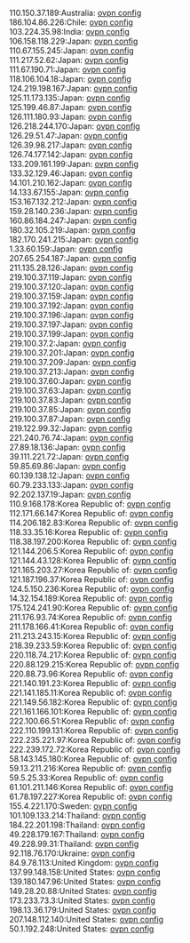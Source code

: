 110.150.37.189:Australia: [ovpn config](vpn/110_150_37_189.ovpn)  
186.104.86.226:Chile: [ovpn config](vpn/186_104_86_226.ovpn)  
103.224.35.98:India: [ovpn config](vpn/103_224_35_98.ovpn)  
106.158.118.229:Japan: [ovpn config](vpn/106_158_118_229.ovpn)  
110.67.155.245:Japan: [ovpn config](vpn/110_67_155_245.ovpn)  
111.217.52.62:Japan: [ovpn config](vpn/111_217_52_62.ovpn)  
111.67.190.71:Japan: [ovpn config](vpn/111_67_190_71.ovpn)  
118.106.104.18:Japan: [ovpn config](vpn/118_106_104_18.ovpn)  
124.219.198.167:Japan: [ovpn config](vpn/124_219_198_167.ovpn)  
125.11.173.135:Japan: [ovpn config](vpn/125_11_173_135.ovpn)  
125.199.46.87:Japan: [ovpn config](vpn/125_199_46_87.ovpn)  
126.111.180.93:Japan: [ovpn config](vpn/126_111_180_93.ovpn)  
126.218.244.170:Japan: [ovpn config](vpn/126_218_244_170.ovpn)  
126.29.51.47:Japan: [ovpn config](vpn/126_29_51_47.ovpn)  
126.39.98.217:Japan: [ovpn config](vpn/126_39_98_217.ovpn)  
126.74.177.142:Japan: [ovpn config](vpn/126_74_177_142.ovpn)  
133.209.161.199:Japan: [ovpn config](vpn/133_209_161_199.ovpn)  
133.32.129.46:Japan: [ovpn config](vpn/133_32_129_46.ovpn)  
14.101.210.162:Japan: [ovpn config](vpn/14_101_210_162.ovpn)  
14.133.67.155:Japan: [ovpn config](vpn/14_133_67_155.ovpn)  
153.167.132.212:Japan: [ovpn config](vpn/153_167_132_212.ovpn)  
159.28.140.236:Japan: [ovpn config](vpn/159_28_140_236.ovpn)  
160.86.184.247:Japan: [ovpn config](vpn/160_86_184_247.ovpn)  
180.32.105.219:Japan: [ovpn config](vpn/180_32_105_219.ovpn)  
182.170.241.215:Japan: [ovpn config](vpn/182_170_241_215.ovpn)  
1.33.60.159:Japan: [ovpn config](vpn/1_33_60_159.ovpn)  
207.65.254.187:Japan: [ovpn config](vpn/207_65_254_187.ovpn)  
211.135.28.126:Japan: [ovpn config](vpn/211_135_28_126.ovpn)  
219.100.37.119:Japan: [ovpn config](vpn/219_100_37_119.ovpn)  
219.100.37.120:Japan: [ovpn config](vpn/219_100_37_120.ovpn)  
219.100.37.159:Japan: [ovpn config](vpn/219_100_37_159.ovpn)  
219.100.37.192:Japan: [ovpn config](vpn/219_100_37_192.ovpn)  
219.100.37.196:Japan: [ovpn config](vpn/219_100_37_196.ovpn)  
219.100.37.197:Japan: [ovpn config](vpn/219_100_37_197.ovpn)  
219.100.37.199:Japan: [ovpn config](vpn/219_100_37_199.ovpn)  
219.100.37.2:Japan: [ovpn config](vpn/219_100_37_2.ovpn)  
219.100.37.201:Japan: [ovpn config](vpn/219_100_37_201.ovpn)  
219.100.37.209:Japan: [ovpn config](vpn/219_100_37_209.ovpn)  
219.100.37.213:Japan: [ovpn config](vpn/219_100_37_213.ovpn)  
219.100.37.60:Japan: [ovpn config](vpn/219_100_37_60.ovpn)  
219.100.37.63:Japan: [ovpn config](vpn/219_100_37_63.ovpn)  
219.100.37.83:Japan: [ovpn config](vpn/219_100_37_83.ovpn)  
219.100.37.85:Japan: [ovpn config](vpn/219_100_37_85.ovpn)  
219.100.37.87:Japan: [ovpn config](vpn/219_100_37_87.ovpn)  
219.122.99.32:Japan: [ovpn config](vpn/219_122_99_32.ovpn)  
221.240.76.74:Japan: [ovpn config](vpn/221_240_76_74.ovpn)  
27.89.18.136:Japan: [ovpn config](vpn/27_89_18_136.ovpn)  
39.111.221.72:Japan: [ovpn config](vpn/39_111_221_72.ovpn)  
59.85.69.86:Japan: [ovpn config](vpn/59_85_69_86.ovpn)  
60.139.138.12:Japan: [ovpn config](vpn/60_139_138_12.ovpn)  
60.79.233.133:Japan: [ovpn config](vpn/60_79_233_133.ovpn)  
92.202.137.19:Japan: [ovpn config](vpn/92_202_137_19.ovpn)  
110.9.168.178:Korea Republic of: [ovpn config](vpn/110_9_168_178.ovpn)  
112.171.66.147:Korea Republic of: [ovpn config](vpn/112_171_66_147.ovpn)  
114.206.182.83:Korea Republic of: [ovpn config](vpn/114_206_182_83.ovpn)  
118.33.35.16:Korea Republic of: [ovpn config](vpn/118_33_35_16.ovpn)  
118.38.197.200:Korea Republic of: [ovpn config](vpn/118_38_197_200.ovpn)  
121.144.206.5:Korea Republic of: [ovpn config](vpn/121_144_206_5.ovpn)  
121.144.43.128:Korea Republic of: [ovpn config](vpn/121_144_43_128.ovpn)  
121.165.203.27:Korea Republic of: [ovpn config](vpn/121_165_203_27.ovpn)  
121.187.196.37:Korea Republic of: [ovpn config](vpn/121_187_196_37.ovpn)  
124.5.150.236:Korea Republic of: [ovpn config](vpn/124_5_150_236.ovpn)  
14.32.154.189:Korea Republic of: [ovpn config](vpn/14_32_154_189.ovpn)  
175.124.241.90:Korea Republic of: [ovpn config](vpn/175_124_241_90.ovpn)  
211.176.93.74:Korea Republic of: [ovpn config](vpn/211_176_93_74.ovpn)  
211.178.166.41:Korea Republic of: [ovpn config](vpn/211_178_166_41.ovpn)  
211.213.243.15:Korea Republic of: [ovpn config](vpn/211_213_243_15.ovpn)  
218.39.233.59:Korea Republic of: [ovpn config](vpn/218_39_233_59.ovpn)  
220.118.74.217:Korea Republic of: [ovpn config](vpn/220_118_74_217.ovpn)  
220.88.129.215:Korea Republic of: [ovpn config](vpn/220_88_129_215.ovpn)  
220.88.73.96:Korea Republic of: [ovpn config](vpn/220_88_73_96.ovpn)  
221.140.191.23:Korea Republic of: [ovpn config](vpn/221_140_191_23.ovpn)  
221.141.185.11:Korea Republic of: [ovpn config](vpn/221_141_185_11.ovpn)  
221.149.56.182:Korea Republic of: [ovpn config](vpn/221_149_56_182.ovpn)  
221.161.166.101:Korea Republic of: [ovpn config](vpn/221_161_166_101.ovpn)  
222.100.66.51:Korea Republic of: [ovpn config](vpn/222_100_66_51.ovpn)  
222.110.199.131:Korea Republic of: [ovpn config](vpn/222_110_199_131.ovpn)  
222.235.221.97:Korea Republic of: [ovpn config](vpn/222_235_221_97.ovpn)  
222.239.172.72:Korea Republic of: [ovpn config](vpn/222_239_172_72.ovpn)  
58.143.145.180:Korea Republic of: [ovpn config](vpn/58_143_145_180.ovpn)  
59.13.211.216:Korea Republic of: [ovpn config](vpn/59_13_211_216.ovpn)  
59.5.25.33:Korea Republic of: [ovpn config](vpn/59_5_25_33.ovpn)  
61.101.211.146:Korea Republic of: [ovpn config](vpn/61_101_211_146.ovpn)  
61.78.197.227:Korea Republic of: [ovpn config](vpn/61_78_197_227.ovpn)  
155.4.221.170:Sweden: [ovpn config](vpn/155_4_221_170.ovpn)  
101.109.133.214:Thailand: [ovpn config](vpn/101_109_133_214.ovpn)  
184.22.201.198:Thailand: [ovpn config](vpn/184_22_201_198.ovpn)  
49.228.179.167:Thailand: [ovpn config](vpn/49_228_179_167.ovpn)  
49.228.99.31:Thailand: [ovpn config](vpn/49_228_99_31.ovpn)  
92.118.76.170:Ukraine: [ovpn config](vpn/92_118_76_170.ovpn)  
84.9.78.113:United Kingdom: [ovpn config](vpn/84_9_78_113.ovpn)  
137.99.148.158:United States: [ovpn config](vpn/137_99_148_158.ovpn)  
139.180.147.96:United States: [ovpn config](vpn/139_180_147_96.ovpn)  
149.28.20.88:United States: [ovpn config](vpn/149_28_20_88.ovpn)  
173.233.73.3:United States: [ovpn config](vpn/173_233_73_3.ovpn)  
198.13.36.179:United States: [ovpn config](vpn/198_13_36_179.ovpn)  
207.148.112.140:United States: [ovpn config](vpn/207_148_112_140.ovpn)  
50.1.192.248:United States: [ovpn config](vpn/50_1_192_248.ovpn)  
